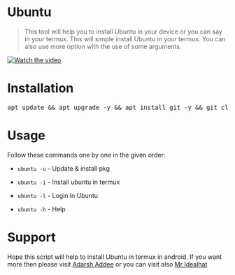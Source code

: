 # Ubuntu

> This tool will help you to install Ubuntu in your device or you can say in your termux. This will simple install Ubuntu in your termux. You can also use more option with the use of some arguments.  

[![Watch the video](https://i.ytimg.com/an_webp/IBgYA-dW7ds/mqdefault_6s.webp?du=3000&sqp=CO7vy5UG&rs=AOn4CLB9Ub4_FgS4YDAreu3QatXQv-7thg)](https://www.youtube.com/watch?v=IBgYA-dW7ds)

# Installation

<pre>
apt update && apt upgrade -y && apt install git -y && git clone https://github.com/adarshaddee/Ubuntu.git
</pre>


# Usage
Follow these commands one by one in the given order:

* ``ubuntu -u`` - Update & install pkg

* ``ubuntu -i`` - Install ubuntu in termux

* ``ubuntu -l`` - Login in Ubuntu

* ``ubuntu -h`` - Help

 
# Support

Hope this script will help to install Ubuntu in termux in android. If you want more then please visit <a href="https://www.google.com/search?q=adarsh+addee&oq=adarsh+addee&aqs=chrome..69i57j69i60l3j69i65.3270j0j9&client=ms-android-oppo-rvo2&sourceid=chrome-mobile&ie=UTF-8">Adarsh Addee</a> or you can visit also <a href="https://youtube.com/c/MrIdealhat">Mr Idealhat</a>









